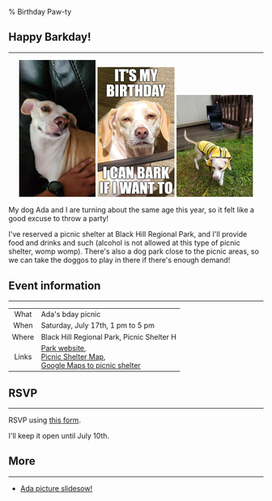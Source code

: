 % Birthday Paw-ty

## Happy Barkday!

----------------------------------

<p float="left" align="center">
    <img src="pics/ada-1.jpg" alt="It's my birthday!" width="30%" height="40%"/>
    <img src="pics/ada-bday-meme.jpg" alt="It's my birthday!" width="30%" height="40%"/>
    <img src="pics/ada-2.jpg" alt="It's my birthday!" width="30%" height="40%"/>
</p>

My dog Ada and I are turning about the same age this year, so it felt like a good excuse to throw a party!

I've reserved a picnic shelter at Black Hill Regional Park, and I'll provide food and drinks and such (alcohol is not allowed at this type of picnic shelter, womp womp).  There's also a dog park close to the picnic areas, so we can take the doggos to play in there if there's enough demand!


## Event information
----------------------------------

| |     |
| :---:        |    :----   |
| What | Ada's bday picnic |
| When | Saturday, July 17th, 1 pm to 5 pm |
| Where| Black Hill Regional Park, Picnic Shelter H |
| Links | [Park website](https://www.montgomeryparks.org/parks-and-trails/black-hill-regional-park/),<br />[Picnic Shelter Map](https://www.montgomeryparks.org/resources/black-hill-regional-park-picnic-shelter-map/),<br />[Google Maps to picnic shelter](https://goo.gl/maps/DTmQSrPd8toy8eRC6)|


## RSVP
----------------------------------

RSVP using [this form](https://docs.google.com/forms/d/e/1FAIpQLScaC225kOC1HwxtNEOYj1iCfuS7g22IfTUn26rNmp6QscNyZA/viewform).

I'll keep it open until July 10th.

## More
----------------------------------

- [Ada picture slidesow!](https://mayankles.github.io/ada-picnic-party/slideshow.html)



